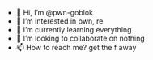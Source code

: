 - 👋 Hi, I’m @pwn-goblok
- 👀 I’m interested in pwn, re
- 🌱 I’m currently learning everything
- 💞️ I’m looking to collaborate on nothing
- 📫 How to reach me? get the f away

<!---
pwn-goblok/pwn-goblok is a ✨ special ✨ repository because its `README.md` (this file) appears on your GitHub profile.
You can click the Preview link to take a look at your changes.
--->
